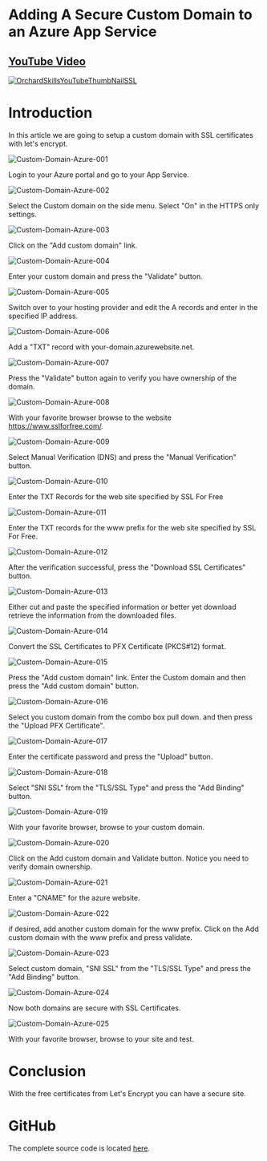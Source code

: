 # Adding A Secure Custom Domain to an Azure App Service

## [YouTube Video](https://youtu.be/0Tadyu5yqU0)

[![OrchardSkillsYouTubeThumbNailSSL](https://user-images.githubusercontent.com/59172485/90436229-85525f00-e08d-11ea-98ad-b797ebc5e557.png)](https://youtu.be/0Tadyu5yqU0)

# Introduction

In this article we are going to setup a custom domain with SSL certificates  with let's encrypt.

![Custom-Domain-Azure-001](https://user-images.githubusercontent.com/59172485/90436151-710e6200-e08d-11ea-9320-f083eafaa349.png)

Login to your Azure portal and go to your App Service.

![Custom-Domain-Azure-002](https://user-images.githubusercontent.com/59172485/90436153-71a6f880-e08d-11ea-9721-63bba24347bb.png)

Select the Custom domain on the side menu. Select "On" in the HTTPS only settings.

![Custom-Domain-Azure-003](https://user-images.githubusercontent.com/59172485/90436154-723f8f00-e08d-11ea-8777-dafd935ebffc.png)

Click on the "Add custom domain" link.

![Custom-Domain-Azure-004](https://user-images.githubusercontent.com/59172485/90436155-72d82580-e08d-11ea-8cc7-52e633039f96.png)

Enter your custom domain and press the "Validate" button.

![Custom-Domain-Azure-005](https://user-images.githubusercontent.com/59172485/90436157-7370bc00-e08d-11ea-89bb-de0f681fa51e.png)

Switch over to your hosting provider and edit the A records and enter in the specified IP address.

![Custom-Domain-Azure-006](https://user-images.githubusercontent.com/59172485/90436159-7370bc00-e08d-11ea-8881-fd2589a817d0.png)

Add a "TXT" record with your-domain.azurewebsite.net.

![Custom-Domain-Azure-007](https://user-images.githubusercontent.com/59172485/90436160-74095280-e08d-11ea-9492-ff3af4800b83.png)

Press the "Validate" button again to verify you have ownership of the domain.

![Custom-Domain-Azure-008](https://user-images.githubusercontent.com/59172485/90436162-74a1e900-e08d-11ea-9fd4-83d32a3adaf9.png)

With your favorite browser browse to the website https://www.sslforfree.com/.

![Custom-Domain-Azure-009](https://user-images.githubusercontent.com/59172485/90436165-753a7f80-e08d-11ea-9545-2e0472af0b01.png)

Select Manual Verification (DNS) and press the "Manual Verification" button.

![Custom-Domain-Azure-010](https://user-images.githubusercontent.com/59172485/90436168-75d31600-e08d-11ea-9246-60531c03f463.png)

Enter the TXT Records for the web site specified by SSL For Free

![Custom-Domain-Azure-011](https://user-images.githubusercontent.com/59172485/90436170-75d31600-e08d-11ea-8baa-5e5b0cbb026b.png)

Enter the TXT records for the www prefix for the web site specified by SSL For Free.

![Custom-Domain-Azure-012](https://user-images.githubusercontent.com/59172485/90436173-766bac80-e08d-11ea-9f69-b73c4754f38f.png)

After the verification successful, press the "Download SSL Certificates" button.

![Custom-Domain-Azure-013](https://user-images.githubusercontent.com/59172485/90436176-77044300-e08d-11ea-8ea1-e218518dbb5f.png)

Either cut and paste the specified information or better yet download retrieve the information from the downloaded files.

![Custom-Domain-Azure-014](https://user-images.githubusercontent.com/59172485/90436188-78ce0680-e08d-11ea-9407-0f1a95b32566.png)

Convert the SSL Certificates to PFX Certificate (PKCS#12) format.

![Custom-Domain-Azure-015](https://user-images.githubusercontent.com/59172485/90436192-79669d00-e08d-11ea-8ae5-331ae59b3983.png)

Press the "Add custom domain" link. Enter the Custom domain and then press the "Add custom domain" button.

![Custom-Domain-Azure-016](https://user-images.githubusercontent.com/59172485/90436201-7bc8f700-e08d-11ea-869b-39184c08c1c7.png)

Select you custom domain from the combo box pull down. and then press the "Upload PFX Certificate".

![Custom-Domain-Azure-017](https://user-images.githubusercontent.com/59172485/90436204-7e2b5100-e08d-11ea-92fa-49968ffb62a3.png)

Enter the certificate password and press the "Upload" button.

![Custom-Domain-Azure-018](https://user-images.githubusercontent.com/59172485/90436210-808dab00-e08d-11ea-8d6a-ab5661a7e34a.png)

Select "SNI SSL" from the "TLS/SSL Type" and press the "Add Binding" button.

![Custom-Domain-Azure-019](https://user-images.githubusercontent.com/59172485/90436218-81bed800-e08d-11ea-9829-2297b17b5acc.png)

With your favorite browser, browse to your custom domain.

![Custom-Domain-Azure-020](https://user-images.githubusercontent.com/59172485/90436220-82576e80-e08d-11ea-9a64-ff8d65375e46.png)

Click on the Add custom domain and  Validate button. Notice you need to verify domain ownership.

![Custom-Domain-Azure-021](https://user-images.githubusercontent.com/59172485/90436221-82f00500-e08d-11ea-842e-2d20123a19f3.png)

Enter a "CNAME" for the azure website.

![Custom-Domain-Azure-022](https://user-images.githubusercontent.com/59172485/90436223-83889b80-e08d-11ea-8465-989c7c447fdc.png)

if desired, add another custom domain for the www prefix. Click on the Add custom domain with the www prefix and press validate.  

![Custom-Domain-Azure-023](https://user-images.githubusercontent.com/59172485/90436224-84213200-e08d-11ea-8866-7cb1b19de812.png)

Select custom domain,  "SNI SSL" from the "TLS/SSL Type" and press the "Add Binding" button.

![Custom-Domain-Azure-024](https://user-images.githubusercontent.com/59172485/90436225-84b9c880-e08d-11ea-910d-09fa8e97a306.png)

Now both domains are secure with SSL Certificates.

![Custom-Domain-Azure-025](https://user-images.githubusercontent.com/59172485/90436227-84b9c880-e08d-11ea-8233-eb6d309a0fbc.png)



With your favorite browser, browse to your site and test.

# Conclusion

With the free certificates from Let's Encrypt you can have a secure site.



# GitHub

The complete source code is located [here](https://github.com/OrchardSkills/OrchardSkills.OrchardCore.CustomDomain).